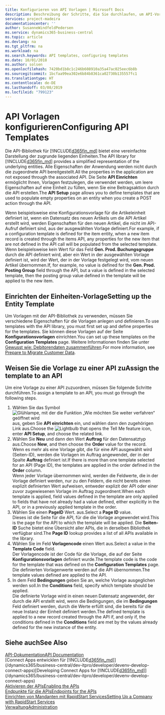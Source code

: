 ```yaml
---
title: Konfigurieren von API Vorlagen | Microsoft Docs
description: Beschreibung der Schritte, die Sie durchlaufen, um API-Vorlagen für Dynamics 365 Business Central zu konfigurieren.
services: project-madeira
documentationcenter: ''
author: SusanneWindfeldPedersen
ms.service: dynamics365-business-central
ms.topic: article
ms.devlang: na
ms.tgt_pltfrm: na
ms.workload: na
ms.search.keywords: API templates, configuring templates
ms.date: 10/01/2018
ms.author: solsen
ms.openlocfilehash: 7420bd1b8c1c246b608910a35a47ac025eec6b8b
ms.sourcegitcommit: 1bcfaa99ea302e6b84b8361ca02730b135557fc1
ms.translationtype: HT
ms.contentlocale: de-DE
ms.lasthandoff: 03/08/2019
ms.locfileid: "799123"
---
```

# <a name="configuring-api-templates"></a><span data-ttu-id="fbab0-103">API Vorlagen konfigurieren</span><span class="sxs-lookup"><span data-stu-id="fbab0-103">Configuring API Templates</span></span>
<span data-ttu-id="fbab0-104">Die API-Bibliothek für [!INCLUDE[d365fin_md](includes/d365fin_md.md)] bietet eine vereinfachte Darstellung der zugrunde liegenden Einheiten.</span><span class="sxs-lookup"><span data-stu-id="fbab0-104">The API library for [!INCLUDE[d365fin_md](includes/d365fin_md.md)] provides a simplified representation of the underlying entities.</span></span> <span data-ttu-id="fbab0-105">Alle Eigenschaften der Anwendung werden nicht durch die zugeordnete API bereitgestellt.</span><span class="sxs-lookup"><span data-stu-id="fbab0-105">All the properties in the application are not exposed through the associated API.</span></span> <span data-ttu-id="fbab0-106">Die Seite **API Einrichten** ermöglicht Ihnen, Vorlagen festzulegen, die verwendet werden, um leere Eigenschaften auf eine Einheit zu füllen, wenn Sie eine Beitragsaktion durch die API erstellen.</span><span class="sxs-lookup"><span data-stu-id="fbab0-106">The **API Setup** page allows you to define templates that are used to populate empty properties on an entity when you create a POST action through the API.</span></span> 

<span data-ttu-id="fbab0-107">Wenn beispielsweise eine Konfigurationsvorlage für die Artikeleinheit definiert ist, wenn ein Datensatz des neuen Artikels um die API Artikel erstellt wird, werden Eigenschaften für den neuen Artikel, die nicht im API-Aufruf definiert sind, aus der ausgewählten Vorlage definiert.</span><span class="sxs-lookup"><span data-stu-id="fbab0-107">For example, if a configuration template is defined for the item entity, when a new item record is created through the items API, any properties for the new item that are not defined in the API call will be populated from the selected template.</span></span> <span data-ttu-id="fbab0-108">Wenn beispielsweise kein Wert für das Feld **Gen. Prod. Buchungsgruppe** durch die API definiert wird, aber ein Wert in der ausgewählten Vorlage definiert ist, wird der Wert, der in der Vorlage festgelegt wird, vom neuen Artikel übernommen.</span><span class="sxs-lookup"><span data-stu-id="fbab0-108">If, for example, no value is defined for the **Gen. Prod. Posting Group** field through the API, but a value is defined in the selected template, then the posting group value defined in the template will be applied to the new item.</span></span> 

## <a name="setting-up-the-entity-template"></a><span data-ttu-id="fbab0-109">Einrichten der Einheiten-Vorlage</span><span class="sxs-lookup"><span data-stu-id="fbab0-109">Setting up the Entity Template</span></span>
<span data-ttu-id="fbab0-110">Um Vorlagen mit der API-Bibliothek zu verwenden, müssen Sie verschiedene Eigenschaften für die Vorlagen anlegen und definieren.</span><span class="sxs-lookup"><span data-stu-id="fbab0-110">To use templates with the API library, you must first set up and define properties for the templates.</span></span> <span data-ttu-id="fbab0-111">Sie können diese Vorlagen auf der Seite **Konfigurationsvorlagen** einrichten.</span><span class="sxs-lookup"><span data-stu-id="fbab0-111">You can set up these templates on the **Configuration Templates** page.</span></span> <span data-ttu-id="fbab0-112">Weitere Informationen finden Sie unter [Gewusst wie: Debitorendaten zusammenführen](admin-use-templates-to-prepare-customer-data-for-migration.md).</span><span class="sxs-lookup"><span data-stu-id="fbab0-112">For more information, see [Prepare to Migrate Customer Data](admin-use-templates-to-prepare-customer-data-for-migration.md).</span></span> 

## <a name="assign-the-template-to-an-api"></a><span data-ttu-id="fbab0-113">Weisen Sie die Vorlage zu einer API zu</span><span class="sxs-lookup"><span data-stu-id="fbab0-113">Assign the template to an API</span></span>

<span data-ttu-id="fbab0-114">Um eine Vorlage zu einer API zuzuordnen, müssen Sie folgende Schritte durchführen.</span><span class="sxs-lookup"><span data-stu-id="fbab0-114">To assign a template to an API, you must go through the following steps.</span></span>

1. <span data-ttu-id="fbab0-115">Wählen Sie das Symbol ![Glühlampe, mit der die Funktion „Wie möchten Sie weiter verfahren“ geöffnet wird](media/ui-search/search_small.png "Wie möchten Sie weiter verfahren?") aus, geben Sie **API einrichten** ein, und wählen dann den zugehörigen Link aus.</span><span class="sxs-lookup"><span data-stu-id="fbab0-115">Choose the ![Lightbulb that opens the Tell Me feature](media/ui-search/search_small.png "Tell me what you want to do") icon, enter **API Setup**, and choose the related link.</span></span>
2. <span data-ttu-id="fbab0-116">Wählen Sie **Neu** und dann den Wert **Auftrag** für den Datensatztyp aus.</span><span class="sxs-lookup"><span data-stu-id="fbab0-116">Choose **New**, and then choose the **Order** value for the record.</span></span>  
<span data-ttu-id="fbab0-117">Wenn es mehr als eine Vorlage gibt, die für eine API ausgewählt wird (Seiten-ID), werden die Vorlagen im Auftrag angewendet, der in der Spalte **Auftrag** definiert ist.</span><span class="sxs-lookup"><span data-stu-id="fbab0-117">If there is more than one template selected for an API (Page ID), the templates are applied in the order defined in the **Order** column.</span></span>   
<span data-ttu-id="fbab0-118">Wenn jeder Vorlage übernommen wird, werden die Feldwerte, die in der Vorlage definiert werden, nur zu den Feldern, die nicht bereits einen explizit definierten Wert aufweisen, entweder explizit der API oder einer zuvor zugewiesenen Vorlage im Auftrag zugeordnent.</span><span class="sxs-lookup"><span data-stu-id="fbab0-118">When each template is applied, field values defined in the template are only applied to fields that have not already had a value defined, either explicitly in the API, or in a previously applied template in the order.</span></span> 
3. <span data-ttu-id="fbab0-119">Wählen Sie einen **PageID** Wert. aus.</span><span class="sxs-lookup"><span data-stu-id="fbab0-119">Select a **Page ID** value.</span></span>  
<span data-ttu-id="fbab0-120">Dieses ist die Seite für die API, für die die Vorlage angewendet wird.</span><span class="sxs-lookup"><span data-stu-id="fbab0-120">This is the page for the API to which the template will be applied.</span></span> <span data-ttu-id="fbab0-121">Die **Seiten-ID** Suche bietet eine Übersicht aller APIs, die in derselben Bibliothek verfügbar sind.</span><span class="sxs-lookup"><span data-stu-id="fbab0-121">The **Page ID** lookup provides a list of all APIs available in the library.</span></span>
4. <span data-ttu-id="fbab0-122">Wählen Sie im Feld **Vorlagencode** einen Wert aus.</span><span class="sxs-lookup"><span data-stu-id="fbab0-122">Select a value in the **Template Code** field.</span></span>  
<span data-ttu-id="fbab0-123">Der Vorlagencode ist der Code für die Vorlage, die auf der Seite **Konfigurationsvorlagen** definiert wurde.</span><span class="sxs-lookup"><span data-stu-id="fbab0-123">The template code is the code for the template that was defined on the **Configuration Templates** page.</span></span> <span data-ttu-id="fbab0-124">Die definierten Vorlagenwerte werden auf die API übernommen.</span><span class="sxs-lookup"><span data-stu-id="fbab0-124">The template values defined are applied to the API.</span></span> 
5. <span data-ttu-id="fbab0-125">In dem Feld **Bedingungen** geben Sie an, welche Vorlage ausgeglichen werden soll.</span><span class="sxs-lookup"><span data-stu-id="fbab0-125">In the **Conditions** field, specify which template should be applied.</span></span>  
<span data-ttu-id="fbab0-126">Die definierte Vorlage wird in einen neuen Datensatz angewendet, der durch die API erstellt wird, wenn die Bedingungen, die im **Bedingungen** Feld definiert werden, durch die Werte erfüllt sind, die bereits für die neue Instanz der Einheit definiert werden.</span><span class="sxs-lookup"><span data-stu-id="fbab0-126">The defined template is applied to a new record created through the API if, and only if, the conditions defined in the **Conditions** field are met by the values already defined for the new instance of the entity.</span></span>

## <a name="see-also"></a><span data-ttu-id="fbab0-127">Siehe auch</span><span class="sxs-lookup"><span data-stu-id="fbab0-127">See Also</span></span>
[<span data-ttu-id="fbab0-128">API-Dokumentation</span><span class="sxs-lookup"><span data-stu-id="fbab0-128">API Documentation</span></span>](/dynamics-nav/fin-graph)  
<span data-ttu-id="fbab0-129">[Connect Apps entwicklen für [!INCLUDE[d365fin_md](includes/d365fin_md.md)]](/dynamics365/business-central/dev-itpro/developer/devenv-develop-connect-apps)</span><span class="sxs-lookup"><span data-stu-id="fbab0-129">[Developing Connect Apps for [!INCLUDE[d365fin_md](includes/d365fin_md.md)]](/dynamics365/business-central/dev-itpro/developer/devenv-develop-connect-apps)</span></span>  
[<span data-ttu-id="fbab0-130">Aktivieren der APIs</span><span class="sxs-lookup"><span data-stu-id="fbab0-130">Enabling the APIs</span></span>](/dynamics-nav/enabling-apis-for-dynamics-nav)  
[<span data-ttu-id="fbab0-131">Endpunkte für die APIs</span><span class="sxs-lookup"><span data-stu-id="fbab0-131">Endpoints for the APIs</span></span>](/dynamics-nav/endpoints-apis-for-dynamics)  
[<span data-ttu-id="fbab0-132">Einrichten von Mandanten mit RapidStart Services</span><span class="sxs-lookup"><span data-stu-id="fbab0-132">Setting Up a Company with RapidStart Services</span></span>](admin-set-up-a-company-with-rapidstart.md)  
[<span data-ttu-id="fbab0-133">Verwaltung</span><span class="sxs-lookup"><span data-stu-id="fbab0-133">Administration</span></span>](admin-setup-and-administration.md)